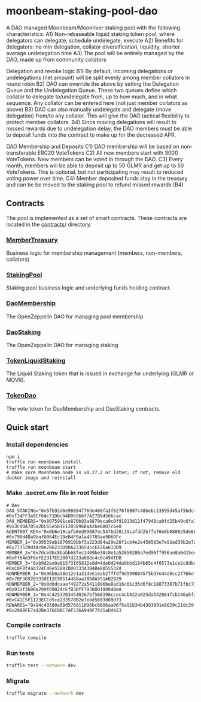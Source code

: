 # moonbeam-staking-pool-dao

A DAO managed Moonbeam/Moonriver staking pool with the following characteristics:
A1) Non-rebaseable liquid staking token pool, where delegators can delegate, schedule undelegate, execute
A2) Benefits for delegators: no min delegation, collator diversification, liquidity, shorter average undelegation time
A3) The pool will be entirely managed by the DAO, made up from community collators

Delegation and revoke logic
B1) By default, incoming delegations or undelegations (net amount) will be split evenly among member collators in round robin
B2) DAO can override the above by setting the Delegation Queue and the Undelegation Queue. These two queues define which collator to delegate to/undelegate from, up to how much, and in what sequence. Any collator can be entered here (not just member collators as above)
B3) DAO can also manually undelegate and delegate (move delegation) from/to any collator. This will give the DAO tactical flexibility to protect member collators.
B4) Since moving delegations will result to missed rewards due to undelegation delay, the DAO members must be able to deposit funds into the contract to make up for the decreased APR.

DAO Membership and Deposits
C1) DAO membership will be based on non-transferable ERC20 VoteTokens
C2) All new members start with 3000 VoteTokens. New members can be voted in through the DAO.
C3) Every month, members will be able to deposit up to 50 GLMR and get up to 50 VoteTokens. This is optional, but not participating may result to reduced voting power over time.
C4) Member deposited funds stay in the treasury and can be be moved to the staking pool to refund missed rewards (B4)

## Contracts
The pool is implemented as a set of smart contracts.
These contracts are located in the [contracts/](contracts/) directory.

### [MemberTreasury](contracts/MemberTreasury.sol)
Business logic for membership management (members, non-members, collators)

### [StakingPool](contracts/StakingPool.sol)
Staking pool business logic and underlying funds holding contract.

### [DaoMembership](contracts/DaoMembership.sol)
The OpenZeppelin DAO for managing pool membership

### [DaoStaking](contracts/DaoStaking.sol)
The OpenZeppelin DAO for managing staking

### [TokenLiquidStaking](contracts/TokenLiquidStaking.sol)
The Liquid Staking token that is issued in exchange for underlying (GLMR or MOVR).

### [TokenDao](contracts/TokenDao.sol)
The vote token for DaoMembership and DaoStaking contracts.


## Quick start
### Install dependencies

```bash=
npm i
truffle run moonbeam install
truffle run moonbeam start
# make sure Moonbeam node is v0.27.2 or later; if not, remove old docker image and reinstall
```

### Make .secret.env file in root folder

```
# Dev
DAO_STAKING="0x5fb92d6e98884f76de468fa3f6278f8807c48bebc13595d45af5bdc4da702133" #0xf24FF3a9CF04c71Dbc94D0b566f7A27B94566cac
DAO_MEMBERS="0x8075991ce870b93a8870eca0c0f91913d12f47948ca0fd25b49c6fa7cdbeee8b" #0x3Cd0A705a2DC65e5b1E1205896BaA2be8A07c6e0
AGENT007_KEY="0x0b6e18cafb6ed99687ec547bd28139cafdd2bffe70e6b688025de6b445aa5c5b" #0x798d4Ba9baf0064Ec19eB4F0a1a45785ae9D6DFc
MEMBER_1="0x39539ab1876910bbf3a223d84a29e28f1cb4e2e456503e7e91ed39b2e7223d68" #0x773539d4Ac0e786233D90A233654ccEE26a613D9
MEMBER_2="0x7dce9bc8babb68fec1409be38c8e1a52650206a7ed90ff956ae8a6d15eeaaef4" #0xFf64d3F6efE2317EE2807d223a0Bdc4c0c49dfDB
MEMBER_3="0xb9d2ea9a615f3165812e8d44de0d24da9bbd164b65c4f0573e1ce2c8dbd9c8df" #0xC0F0f4ab324C46e55D02D0033343B4Be8A55532d
NONMEMBER_1="0x96b8a38e12e1a31dee1eab2fffdf9d9990045f5b37e44d8cc27766ef294acf18" #0x7BF369283338E12C90514468aa3868A551AB2929
NONMEMBER_2="0x0d6dcaaef49272a5411896be8ad16c01c35d6f8c18873387b71fbc734759b0ab" #0x931f3600a299fd9B24cEfB3BfF79388D19804BeA
NONMEMBER_3="0x4c42532034540267bf568198ccec4cb822a025da542861fcb146a5fab6433ff8" #0xC41C5F1123ECCd5ce233578B2e7ebd5693869d73
REWARDS="0x94c49300a58d576011096bcb006aa06f5a91b34b4383891e8029c21dc39fbb8b" #0x2898FE7a42Be376C8BC7AF536A940F7Fd5aDd423
```

### Compile contracts

```bash
truffle compile
```

### Run tests

```bash
truffle test --network dev
```

### Migrate

```bash
truffle migrate --network dev
```